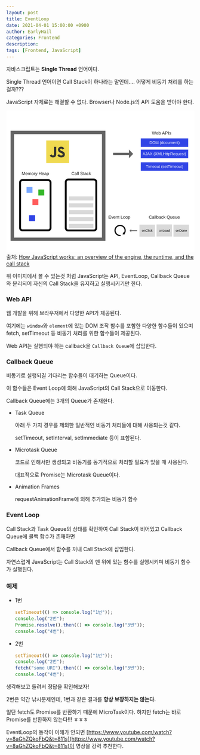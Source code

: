 ```yaml
---
layout: post
title: EventLoop
date: 2021-04-01 15:00:00 +0900
author: EarlyHail
categories: Frontend
description:
tags: [Frontend, JavaScript]
---
```


자바스크립트는 **Single Thread** 언어이다.

Single Thread 언어이면 Call Stack이 하나라는 말인데.... 어떻게 비동기 처리를 하는걸까???

JavaScript 자체로는 해결할 수 없다. Browser나 Node.js의 API 도움을 받아야 한다.

![event-loop](/assets/posts/JavaScript/EventLoop/img1.png)
출처: [How JavaScript works: an overview of the engine, the runtime, and the call stack](https://blog.sessionstack.com/how-does-javascript-actually-work-part-1-b0bacc073cf)

위 이미지에서 볼 수 있는것 처럼 JavaScript는 API, EventLoop, Callback Queue와 분리되어 자신의 Call Stack을 유지하고 실행시키기만 한다.

### Web API

웹 개발을 위해 브라우저에서 다양한 API가 제공된다.

여기에는 `window`와 `element`에 있는 DOM 조작 함수를 포함한 다양한 함수들이 있으며 fetch, setTimeout 등 비동기 처리를 위한 함수들이 제공된다.

Web API는 실행되야 하는 callback을 `Callback Queue`에 삽입한다.

### Callback Queue

비동기로 실행되길 기다리는 함수들이 대기하는 Queue이다.

이 함수들은 Event Loop에 의해 JavaScript의 Call Stack으로 이동한다.

Callback Queue에는 3개의 Queue가 존재한다.

- Task Queue

  아래 두 가지 경우를 제외한 일반적인 비동기 처리들에 대해 사용되는것 같다.

  setTimeout, setInterval, setImmediate 등이 표함된다.

- Microtask Queue

  코드로 인해서만 생성되고 비동기를 동기적으로 처리할 필요가 있을 때 사용된다.

  대표적으로 Promise는 Microtask Queue이다.

- Animation Frames

  requestAnimationFrame에 의해 추가되는 비동기 함수

### Event Loop

Call Stack과 Task Queue의 상태를 확인하여 Call Stack이 비어있고 Callback Queue에 콜백 함수가 존재하면

Callback Queue에서 함수를 꺼내 Call Stack에 삽입한다.

자연스럽게 JavaScript는 Call Stack의 맨 위에 있는 함수를 실행시키며 비동기 함수가 실행된다.

### 예제

- 1번

  ```javascript
  setTimeout(() => console.log("1번"));
  console.log("2번");
  Promise.resolve().then(() => console.log("3번"));
  console.log("4번");
  ```

- 2번

  ```javascript
  setTimeout(() => console.log("1번"));
  console.log("2번");
  fetch("some URI").then(() => console.log("3번"));
  console.log("4번");
  ```

생각해보고 돌려서 정답을 확인해보자!

2번은 약간 낚시문제인데, 1번과 같은 결과를 **항상 보장하지는 않는다.**

일단 fetch도 Promise를 반환하기 때문에 MicroTask이다. 하지만 fetch는 바로 Promise를 반환하지 않는다!!! ㅎㅎㅎ

EventLoop의 동작이 이해가 안되면 [https://www.youtube.com/watch?v=8aGhZQkoFbQ&t=811s](https://www.youtube.com/watch?v=8aGhZQkoFbQ&t=811s)이 영상을 강력 추천한다.
